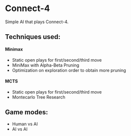# Connect-4
Simple AI that plays Connect-4. 

## Techniques used:
  #### Minimax
  - Static open plays for first/second/third move
  - MiniMax with Alpha-Beta Pruning
  - Optimization on exploration order to obtain more pruning

  #### MCTS
  - Static open plays for first/second/third move
  - Montecarlo Tree Research

## Game modes:
  - Human vs AI
  - AI vs AI

